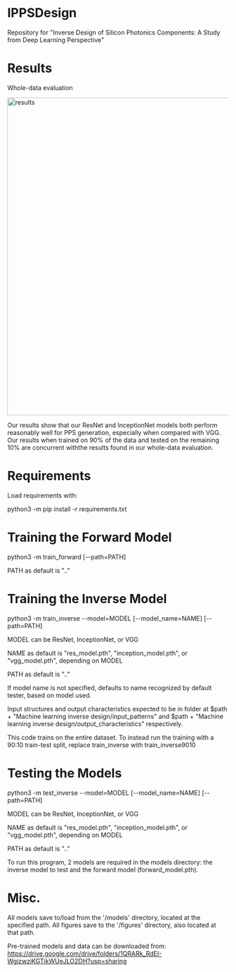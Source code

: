 # IPPSDesign

Repository for "Inverse Design of Silicon Photonics Components: A Study from Deep Learning Perspective"

# Results

Whole-data evaluation

<img width="723" alt="results" src="https://github.com/dreitan1/IPPSDesign/assets/79112037/442b45b8-3bf4-4528-9901-0ee9c0bf0a0c">

Our results show that our ResNet and InceptionNet models both perform reasonably well for PPS generation, especially when compared with VGG. Our results when trained on 90% of the data and tested on the remaining 10% are concurrent withthe results found in our whole-data evaluation.

# Requirements

Load requirements with:

python3 -m pip install -r requirements.txt

# Training the Forward Model

python3 -m train_forward [--path=PATH]

PATH as default is ".."

# Training the Inverse Model

python3 -m train_inverse --model=MODEL [--model_name=NAME] [--path=PATH]

MODEL can be ResNet, InceptionNet, or VGG

NAME as default is "res_model.pth", "inception_model.pth", or "vgg_model.pth", depending on MODEL

PATH as default is ".."

If model name is not specified, defaults to name recognized by default tester, based on model used.

Input structures and output characteristics expected to be in folder at $path + "Machine learning inverse design/input_patterns" and $path + "Machine learning inverse design/output_characteristics" respectively. 

This code trains on the entire dataset. To instead run the training with a 90:10 train-test split, replace train_inverse with train_inverse9010

# Testing the Models

python3 -m test_inverse --model=MODEL [--model_name=NAME] [--path=PATH]

MODEL can be ResNet, InceptionNet, or VGG

NAME as default is "res_model.pth", "inception_model.pth", or "vgg_model.pth", depending on MODEL

PATH as default is ".."

To run this program, 2 models are required in the models directory: the inverse model to test and the forward model (forward_model.pth).

# Misc.

All models save to/load from the '/models' directory, located at the specified path. All figures save to the '/figures' directory, also located at that path.

Pre-trained models and data can be downloaded from: https://drive.google.com/drive/folders/1QRARk_RdEI-WgjzwzjKGTikWUeJLO2DH?usp=sharing
